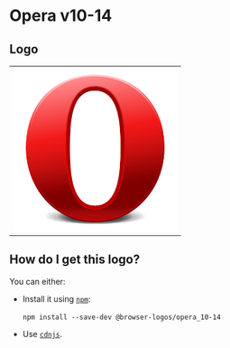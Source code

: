 # Opera v10-14

## Logo

<table>
    <tr height=300>
        <td>
            <a href="https://github.com/alrra/browser-logos/tree/5fb25d590c4a2abdde1e8b8912ac971c9b444fea/src/archive/opera_10-14">
                <img width=290 src="https://raw.githubusercontent.com/alrra/browser-logos/5fb25d590c4a2abdde1e8b8912ac971c9b444fea/src/archive/opera_10-14/opera_10-14.svg?sanitize=true" alt="Opera v10-14 browser logo">
            </a>
        </td>
    </tr>
</table>

## How do I get this logo?

You can either:

* Install it using [`npm`][npm]:

  `npm install --save-dev @browser-logos/opera_10-14`

* Use [`cdnjs`][cdnjs].

<!-- Link labels: -->

[cdnjs]: https://cdnjs.com/libraries/browser-logos
[npm]: https://www.npmjs.com/
